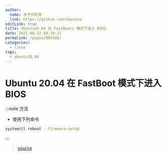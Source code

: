 ```yaml
---
author: 
  name: 木子识时务
  link: https://github.com/sbwcwso
editLink: true
title: Ubuntu20.04 在 FastBoots 模式下进入 BIOS
date: 2021-08-22 09:16:11
permalink: /pages/8053db/
categories: 
  - linux
tags: 
  - ubuntu20.04
---
```


# Ubuntu 20.04 在 FastBoot 模式下进入 BIOS

:::note 方法
* 使用下列命令

```bash
systemctl reboot --firmware-setup
```

:::

> [source](https://askubuntu.com/questions/812547/how-to-enter-the-bios-when-the-fastboot-mode-of-the-motherboard-is-enabled)
